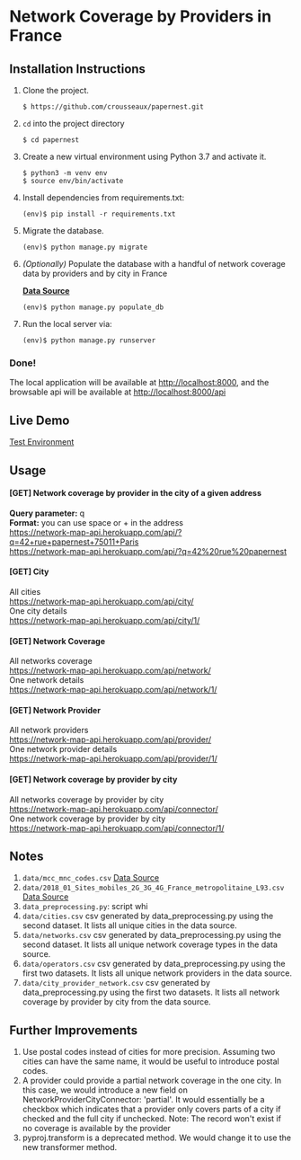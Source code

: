 Network Coverage by Providers in France
=======

## Installation Instructions

1. Clone the project.
    ```shell
    $ https://github.com/crousseaux/papernest.git
    ```
1. `cd` into the project directory
    ```shell
    $ cd papernest
    ```
1. Create a new virtual environment using Python 3.7 and activate it.
    ```shell
    $ python3 -m venv env
    $ source env/bin/activate
    ```
1. Install dependencies from requirements.txt:
    ```shell
    (env)$ pip install -r requirements.txt
    ```
1. Migrate the database.
    ```shell
    (env)$ python manage.py migrate
    ```
1. *(Optionally)* Populate the database with a handful of network coverage data by providers and by city in France

    **[Data Source](https://www.data.gouv.fr/s/resources/monreseaumobile/20180228-174515/2018_01_Sites_mobiles_2G_3G_4G_France_metropolitaine_L93.csv)**  
    ```shell
    (env)$ python manage.py populate_db
    ```
1. Run the local server via:
    ```shell
    (env)$ python manage.py runserver
    ```

### Done!
The local application will be available at <a href="http://localhost:8000" target="_blank">http://localhost:8000</a>, and the browsable api will be available at <a href="http://localhost:8000/api" target="_blank">http://localhost:8000/api</a>

## Live Demo
[Test Environment](https://network-map-api.herokuapp.com/api/?q=Place%20G%C3%A9n%C3%A9ral%20Mellinet)

## Usage
#### [GET] Network coverage by provider in the city of a given address
**Query parameter:** q  
**Format:** you can use space or + in the address  
https://network-map-api.herokuapp.com/api/?q=42+rue+papernest+75011+Paris  
https://network-map-api.herokuapp.com/api/?q=42%20rue%20papernest  

#### [GET] City
All cities  
https://network-map-api.herokuapp.com/api/city/  
One city details  
https://network-map-api.herokuapp.com/api/city/1/  

#### [GET] Network Coverage
All networks coverage  
https://network-map-api.herokuapp.com/api/network/  
One network details  
https://network-map-api.herokuapp.com/api/network/1/  

#### [GET] Network Provider
All network providers  
https://network-map-api.herokuapp.com/api/provider/  
One network provider details  
https://network-map-api.herokuapp.com/api/provider/1/   

#### [GET] Network coverage by provider by city
All networks coverage by provider by city  
https://network-map-api.herokuapp.com/api/connector/  
One network coverage by provider by city  
https://network-map-api.herokuapp.com/api/connector/1/  

## Notes

1. `data/mcc_mnc_codes.csv` [Data Source](https://extranet.arcep.fr/portail/LinkClick.aspx?fileticket=etHdgos5yN4%3D&tabid=217&portalid=0&mid=850)  
1. `data/2018_01_Sites_mobiles_2G_3G_4G_France_metropolitaine_L93.csv` [Data Source](https://www.data.gouv.fr/s/resources/monreseaumobile/20180228-174515/2018_01_Sites_mobiles_2G_3G_4G_France_metropolitaine_L93.csv)  
1. `data_preprocessing.py`: script whi  
1. `data/cities.csv` csv generated by data_preprocessing.py using the second dataset. It lists all unique cities in the data source.
1. `data/networks.csv` csv generated by data_preprocessing.py using the second dataset. It lists all unique network coverage types in the data source.
1. `data/operators.csv` csv generated by data_preprocessing.py using the first two datasets. It lists all unique network providers in the data source.
1. `data/city_provider_network.csv` csv generated by data_preprocessing.py using the first two datasets. It lists all network coverage by provider by city from the data source.


## Further Improvements
1. Use postal codes instead of cities for more precision. Assuming two cities can have the same name, it would be useful to introduce postal codes.
1. A provider could provide a partial network coverage in the one city. In this case, we would introduce a new field on NetworkProviderCityConnector: 'partial'.
 It would essentially be a checkbox which indicates that a provider only covers parts of a city if checked and the full city if unchecked. Note: The record won't 
 exist if no coverage is available by the provider
1. pyproj.transform is a deprecated method. We would change it to use the new transformer method.